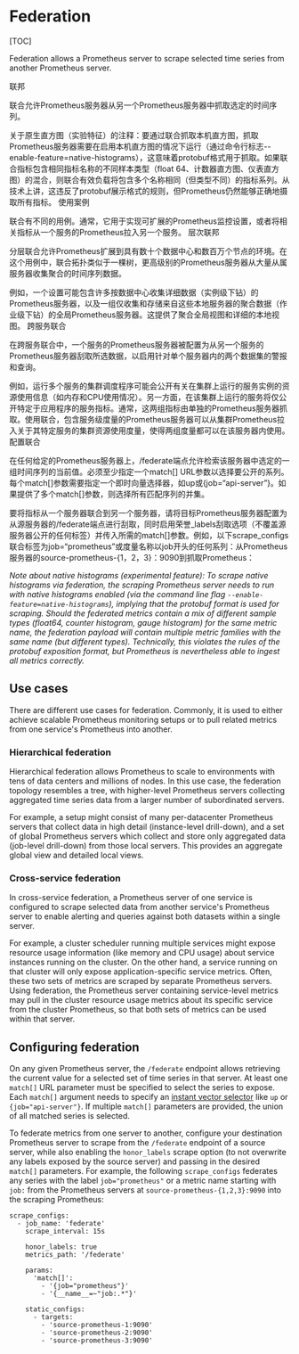 # Federation

[TOC]

Federation allows a Prometheus server to scrape selected time series from another Prometheus server.

联邦

联合允许Prometheus服务器从另一个Prometheus服务器中抓取选定的时间序列。

关于原生直方图（实验特征）的注释：要通过联合抓取本机直方图，抓取Prometheus服务器需要在启用本机直方图的情况下运行（通过命令行标志--enable-feature=native-histograms），这意味着protobuf格式用于抓取。如果联合指标包含相同指标名称的不同样本类型（float 64、计数器直方图、仪表直方图）的混合，则联合有效负载将包含多个名称相同（但类型不同）的指标系列。从技术上讲，这违反了protobuf展示格式的规则，但Prometheus仍然能够正确地摄取所有指标。
使用案例

联合有不同的用例。通常，它用于实现可扩展的Prometheus监控设置，或者将相关指标从一个服务的Prometheus拉入另一个服务。
层次联邦

分层联合允许Prometheus扩展到具有数十个数据中心和数百万个节点的环境。在这个用例中，联合拓扑类似于一棵树，更高级别的Prometheus服务器从大量从属服务器收集聚合的时间序列数据。

例如，一个设置可能包含许多按数据中心收集详细数据（实例级下钻）的Prometheus服务器，以及一组仅收集和存储来自这些本地服务器的聚合数据（作业级下钻）的全局Prometheus服务器。这提供了聚合全局视图和详细的本地视图。
跨服务联合

在跨服务联合中，一个服务的Prometheus服务器被配置为从另一个服务的Prometheus服务器刮取所选数据，以启用针对单个服务器内的两个数据集的警报和查询。

例如，运行多个服务的集群调度程序可能会公开有关在集群上运行的服务实例的资源使用信息（如内存和CPU使用情况）。另一方面，在该集群上运行的服务将仅公开特定于应用程序的服务指标。通常，这两组指标由单独的Prometheus服务器抓取。使用联合，包含服务级度量的Prometheus服务器可以从集群Prometheus拉入关于其特定服务的集群资源使用度量，使得两组度量都可以在该服务器内使用。
配置联合

在任何给定的Prometheus服务器上，/federate端点允许检索该服务器中选定的一组时间序列的当前值。必须至少指定一个match[] URL参数以选择要公开的系列。每个match[]参数需要指定一个即时向量选择器，如up或{job=“api-server”}。如果提供了多个match[]参数，则选择所有匹配序列的并集。

要将指标从一个服务器联合到另一个服务器，请将目标Prometheus服务器配置为从源服务器的/federate端点进行刮取，同时启用荣誉_labels刮取选项（不覆盖源服务器公开的任何标签）并传入所需的match[]参数。例如，以下scrape_configs联合标签为job=“prometheus”或度量名称以job开头的任何系列：从Prometheus服务器的source-prometheus-{1，2，3}：9090到抓取Prometheus：

*Note about native histograms (experimental feature): To scrape native histograms via federation, the scraping Prometheus server needs to run with native histograms enabled (via the command line flag `--enable-feature=native-histograms`), implying that the protobuf format is used for scraping. Should the federated metrics contain a mix of different sample types (float64, counter histogram, gauge histogram) for the same metric name, the federation payload will contain multiple metric families with the same name (but different types). Technically, this violates the rules of the protobuf exposition format, but Prometheus is nevertheless able to ingest all metrics correctly.*

## Use cases

There are different use cases for federation. Commonly, it is used to either achieve scalable Prometheus monitoring setups or to pull related metrics from one service's Prometheus into another.

### Hierarchical federation

Hierarchical federation allows Prometheus to scale to environments with tens of data centers and millions of nodes. In this use case, the federation topology resembles a tree, with higher-level Prometheus servers collecting aggregated time series data from a larger number of subordinated servers.

For example, a setup might consist of many per-datacenter Prometheus servers that collect data in high detail (instance-level drill-down), and a set of global Prometheus servers which collect and store only aggregated data (job-level drill-down) from those local servers. This provides an aggregate global view and detailed local views.

### Cross-service federation

In cross-service federation, a Prometheus server of one service is configured to scrape selected data from another service's Prometheus server to enable alerting and queries against both datasets within a single server.

For example, a cluster scheduler running multiple services might expose resource usage information (like memory and CPU usage) about service instances running on the cluster. On the other hand, a service running on that cluster will only expose application-specific service metrics. Often, these two sets of metrics are scraped by separate Prometheus servers. Using federation, the Prometheus server containing service-level metrics may pull in the cluster resource usage metrics about its specific service from the cluster Prometheus, so that both sets of metrics can be used within that server.

## Configuring federation

On any given Prometheus server, the `/federate` endpoint allows retrieving the current value for a selected set of time series in that server. At least one `match[]` URL parameter must be specified to select the series to expose. Each `match[]` argument needs to specify an [instant vector selector](https://prometheus.io/docs/prometheus/latest/querying/basics/#instant-vector-selectors) like `up` or `{job="api-server"}`. If multiple `match[]` parameters are provided, the union of all matched series is selected.

To federate metrics from one server to another, configure your destination Prometheus server to scrape from the `/federate` endpoint of a source server, while also enabling the `honor_labels` scrape option (to not overwrite any labels exposed by the source server) and passing in the desired `match[]` parameters. For example, the following `scrape_configs` federates any series with the label `job="prometheus"` or a metric name starting with `job:` from the Prometheus servers at `source-prometheus-{1,2,3}:9090` into the scraping Prometheus:

```
scrape_configs:
  - job_name: 'federate'
    scrape_interval: 15s

    honor_labels: true
    metrics_path: '/federate'

    params:
      'match[]':
        - '{job="prometheus"}'
        - '{__name__=~"job:.*"}'

    static_configs:
      - targets:
        - 'source-prometheus-1:9090'
        - 'source-prometheus-2:9090'
        - 'source-prometheus-3:9090'
```